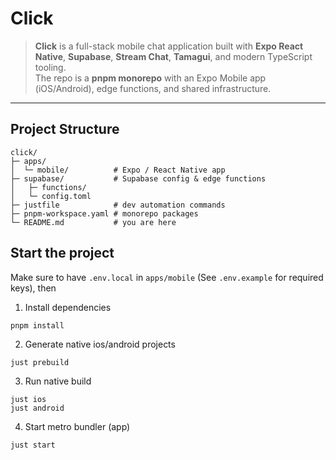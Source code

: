 # Click

> **Click** is a full-stack mobile chat application built with **Expo React Native**, **Supabase**, **Stream Chat**, **Tamagui**, and modern TypeScript tooling.  
> The repo is a **pnpm monorepo** with an Expo Mobile app (iOS/Android), edge functions, and shared infrastructure.

---

## Project Structure

```text
click/
├─ apps/
│  └─ mobile/          # Expo / React Native app
├─ supabase/           # Supabase config & edge functions
│   ├─ functions/
│   └─ config.toml
├─ justfile            # dev automation commands
├─ pnpm-workspace.yaml # monorepo packages
└─ README.md           # you are here
```


## Start the project

Make sure to have `.env.local` in `apps/mobile` (See `.env.example` for required keys), then

1. Install dependencies
```
pnpm install
```
2. Generate native ios/android projects
```
just prebuild
```
3. Run native build
``` 
just ios
just android
```
4. Start metro bundler (app)
```
just start
```



